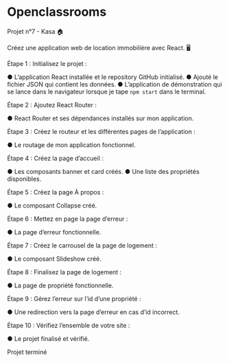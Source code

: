 # Openclassrooms 
Projet n°7 - Kasa 🏠

Créez une application web de location immobilière avec React. 🖥️


Étape 1 : Initialisez le projet :

● L’application React installée et le repository GitHub initialisé.
● Ajouté le fichier JSON qui contient les données.
● L’application de démonstration qui se lance dans le navigateur lorsque je tape `npm start` dans le terminal.


Étape 2 : Ajoutez React Router :

● React Router et ses dépendances installés sur mon application.


Étape 3 : Créez le routeur et les différentes pages de l’application :

● Le routage de mon application fonctionnel.


Étape 4 : Créez la page d’accueil :

● Les composants banner et card créés. 
● Une liste des propriétés disponibles.


Étape 5 : Créez la page À propos :

● Le composant Collapse créé.


Étape 6 : Mettez en page la page d’erreur : 

● La page d’erreur fonctionnelle.


Étape 7 : Créez le carrousel de la page de logement :

● Le composant Slideshow créé.


Étape 8  : Finalisez la page de logement :

● La page de propriété fonctionnelle.


Étape 9  : Gérez l’erreur sur l’id d’une propriété :

● Une redirection vers la page d’erreur en cas d’id incorrect.


Étape 10  : Vérifiez l’ensemble de votre site :

● Le projet finalisé et vérifié.


Projet terminé 

